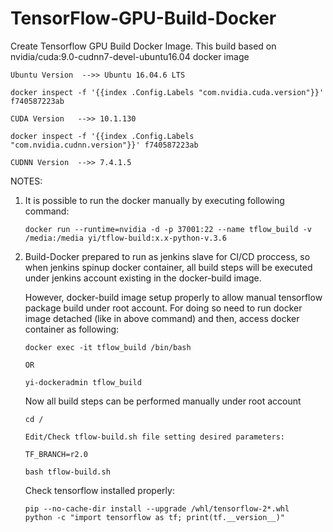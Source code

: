 # TensorFlow-GPU-Build-Docker
Create Tensorflow GPU Build Docker Image. This build based on nvidia/cuda:9.0-cudnn7-devel-ubuntu16.04 docker image
```
Ubuntu Version  -->> Ubuntu 16.04.6 LTS

docker inspect -f '{{index .Config.Labels "com.nvidia.cuda.version"}}' f740587223ab

CUDA Version   -->> 10.1.130

docker inspect -f '{{index .Config.Labels "com.nvidia.cudnn.version"}}' f740587223ab

CUDNN Version  -->> 7.4.1.5
```
NOTES:

1. It is possible to run the docker manually by executing following command:
   ```
   docker run --runtime=nvidia -d -p 37001:22 --name tflow_build -v /media:/media yi/tflow-build:x.x-python-v.3.6
   ```

3. Build-Docker prepared to run as jenkins slave for CI/CD proccess, so when jenkins spinup docker container,
   all build steps will be executed under jenkins account existing in the docker-build image.

   However, docker-build image setup properly to allow manual tensorflow package build under root account.
   For doing so need to run docker image detached (like in above command) and then, access docker container as following:
   ```
   docker exec -it tflow_build /bin/bash
   
   OR
   
   yi-dockeradmin tflow_build
   ```

   Now all build steps can be performed manually under root account
   
   ```
   cd /
   
   Edit/Check tflow-build.sh file setting desired parameters:
   
   TF_BRANCH=r2.0
   
   bash tflow-build.sh
   ```
   
   Check tensorflow installed properly:
   
   ```
   pip --no-cache-dir install --upgrade /whl/tensorflow-2*.whl
   python -c "import tensorflow as tf; print(tf.__version__)"
   ```
